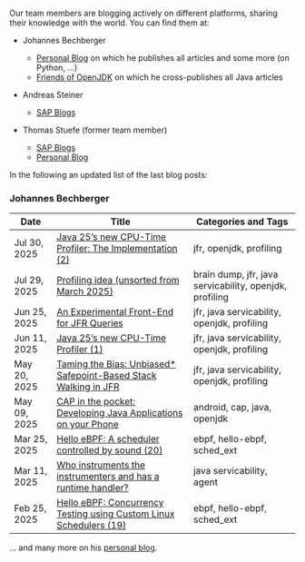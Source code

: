 Our team members are blogging actively on different platforms, sharing their knowledge with the world. You can find them at:

- Johannes Bechberger
   - [Personal Blog](https://mostlynerdless.de) on which he publishes all articles and some more (on Python, ...)
   - [Friends of OpenJDK](https://foojay.io/today/author/johannes-bechberger/) on which he cross-publishes all Java articles

- Andreas Steiner
   - [SAP Blogs](https://community.sap.com/t5/user/viewprofilepage/user-id/179729)

- Thomas Stuefe (former team member)
  - [SAP Blogs](https://community.sap.com/t5/user/viewprofilepage/user-id/753687)
  - [Personal Blog](https://stuefe.de/)

In the following an updated list of the last blog posts:

### Johannes Bechberger
<!-- start Johannes -->
Date | Title | Categories and Tags|
-----|-------|-------|
Jul 30, 2025 | [Java 25’s new CPU-Time Profiler: The Implementation (2)](https://mostlynerdless.de/blog/2025/07/30/java-25s-new-cpu-time-profiler-the-implementation-2/) | jfr, openjdk, profiling|
Jul 29, 2025 | [Profiling idea (unsorted from March 2025)](https://mostlynerdless.de/blog/2025/07/29/profiling-idea-unsorted-from-march-2025/) | brain dump, jfr, java servicability, openjdk, profiling|
Jun 25, 2025 | [An Experimental Front-End for JFR Queries](https://mostlynerdless.de/blog/2025/06/25/an-experimental-front-end-for-jfr-queries/) | jfr, java servicability, openjdk, profiling|
Jun 11, 2025 | [Java 25’s new CPU-Time Profiler (1)](https://mostlynerdless.de/blog/2025/06/11/java-25s-new-cpu-time-profiler-1/) | jfr, java servicability, openjdk, profiling|
May 20, 2025 | [Taming the Bias: Unbiased* Safepoint-Based Stack Walking in JFR](https://mostlynerdless.de/blog/2025/05/20/taming-the-bias-unbiased-safepoint-based-stack-walking-in-jfr/) | jfr, java servicability, openjdk, profiling|
May 09, 2025 | [CAP in the pocket: Developing Java Applications on your Phone](https://mostlynerdless.de/blog/2025/05/09/cap-in-the-pocket-developing-java-applications-on-your-phone/) | android, cap, java, openjdk|
Mar 25, 2025 | [Hello eBPF: A scheduler controlled by sound (20)](https://mostlynerdless.de/blog/2025/03/25/hello-ebpf-a-scheduler-controlled-by-sound-20/) | ebpf, hello-ebpf, sched_ext|
Mar 11, 2025 | [Who instruments the instrumenters and has a runtime handler?](https://mostlynerdless.de/blog/2025/03/11/who-instruments-the-instrumenters-and-has-a-runtime-handler/) | java servicability, agent|
Feb 25, 2025 | [Hello eBPF: Concurrency Testing using Custom Linux Schedulers (19)](https://mostlynerdless.de/blog/2025/02/25/helle-ebpf-concurrency-testing-using-custom-linux-schedulers-19/) | ebpf, hello-ebpf, sched_ext|
<!-- end -->

... and many more on his [personal blog](https://mostlynerdless.de).